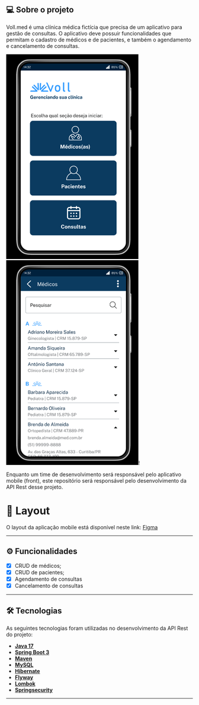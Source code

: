 ## 💻 Sobre o projeto

Voll.med é uma clínica médica fictícia que precisa de um aplicativo para gestão de consultas. O aplicativo deve possuir funcionalidades que permitam o cadastro de médicos e de pacientes, e também o agendamento e cancelamento de consultas.


![alt text](img/image.png)![alt text](img/image-1.png)!

Enquanto um time de desenvolvimento será responsável pelo aplicativo mobile (front), este repositório será responsável pelo desenvolvimento da API Rest desse projeto.

# 🎨 Layout

O layout da aplicação mobile está disponível neste link: <a href="https://www.figma.com/file/N4CgpJqsg7gjbKuDmra3EV/Voll.med">Figma</a>

---

## ⚙️ Funcionalidades

- [x] CRUD de médicos;
- [x] CRUD de pacientes;
- [x] Agendamento de consultas
- [x] Cancelamento de consultas

---

## 🛠 Tecnologias

As seguintes tecnologias foram utilizadas no desenvolvimento da API Rest do projeto:

- **[Java 17](https://www.oracle.com/java)**
- **[Spring Boot 3](https://spring.io/projects/spring-boot)**
- **[Maven](https://maven.apache.org)**
- **[MySQL](https://www.mysql.com)**
- **[Hibernate](https://hibernate.org)**
- **[Flyway](https://flywaydb.org)**
- **[Lombok](https://projectlombok.org)**
- **[Springsecurity](https://springsecurity)**

---


